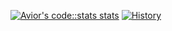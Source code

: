 [![Avior's code::stats stats](https://codestats-readme.vercel.app/api?username=Wilson403)](https://github.com/Aviortheking/codestats-readme)
[![History](https://codestats-readme.vercel.app/api/history/?username=Wilson403)](https://github.com/aviortheking/codestats-readme)
